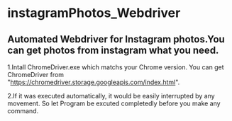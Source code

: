 # instagramPhotos_Webdriver
Automated Webdriver for Instagram photos.You can get photos from instagram what you need.
-------------------------------------------------------------


1.Intall ChromeDriver.exe which matchs your Chrome version. You can get ChromeDriver from "https://chromedriver.storage.googleapis.com/index.html". 

2.If it was executed automatically,  it would be easily interrupted by any movement. So let Program be excuted completedly before you make any command.
